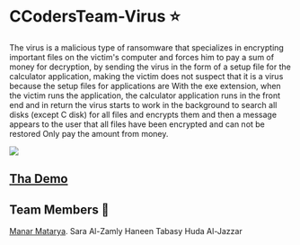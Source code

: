 # CCodersTeam-Virus :star:

The virus is a malicious type of ransomware that specializes in encrypting important files on the victim's computer and forces him to pay a sum of money for decryption, by sending the virus in the form of a setup file for the calculator application, making the victim does not suspect that it is a virus because the setup files for applications are  With the exe extension, when the victim runs the application, the calculator application runs in the front end and in return the virus starts to work in the background to search all disks (except C disk) for all files and encrypts them and then a message appears to the user that all files have been encrypted and can not be restored  Only pay the amount  from money.


![](https://user-images.githubusercontent.com/18667394/29311359-954bfe84-81a9-11e7-9ac2-9cf92fa1f140.jpg)

## [Tha Demo](https://drive.google.com/file/d/1iSLnc0fb7TmQZp3-qBczm1d9lVWlfjSc/view)
## Team Members :eyes:
[Manar Matarya](https://github.com/manarMatarya).
Sara Al-Zamly
Haneen Tabasy
Huda Al-Jazzar


